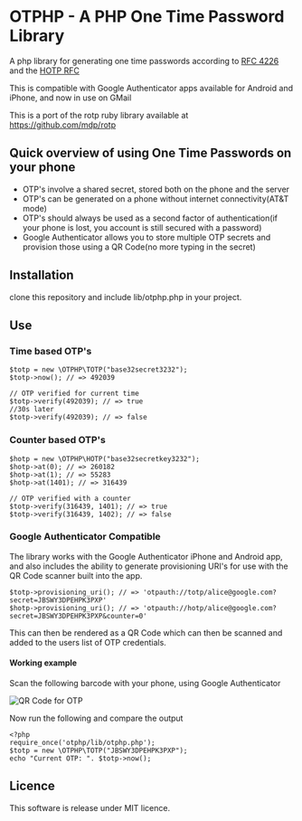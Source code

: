 # OTPHP - A PHP One Time Password Library

A php library for generating one time passwords according to [ RFC 4226 ](http://tools.ietf.org/html/rfc4226) and the [ HOTP RFC ](http://tools.ietf.org/html/draft-mraihi-totp-timebased-00)

This is compatible with Google Authenticator apps available for Android and iPhone, and now in use on GMail

This is a port of the rotp ruby library available at https://github.com/mdp/rotp


## Quick overview of using One Time Passwords on your phone

* OTP's involve a shared secret, stored both on the phone and the server
* OTP's can be generated on a phone without internet connectivity(AT&T mode)
* OTP's should always be used as a second factor of authentication(if your phone is lost, you account is still secured with a password)
* Google Authenticator allows you to store multiple OTP secrets and provision those using a QR Code(no more typing in the secret)

## Installation

   clone this repository and include lib/otphp.php in your project. 

## Use

### Time based OTP's

    $totp = new \OTPHP\TOTP("base32secret3232");
    $totp->now(); // => 492039

    // OTP verified for current time
    $totp->verify(492039); // => true
    //30s later
    $totp->verify(492039); // => false

### Counter based OTP's

    $hotp = new \OTPHP\HOTP("base32secretkey3232");
    $hotp->at(0); // => 260182
    $hotp->at(1); // => 55283
    $hotp->at(1401); // => 316439

    // OTP verified with a counter
    $totp->verify(316439, 1401); // => true
    $totp->verify(316439, 1402); // => false

### Google Authenticator Compatible

The library works with the Google Authenticator iPhone and Android app, and also
includes the ability to generate provisioning URI's for use with the QR Code scanner
built into the app.

    $totp->provisioning_uri(); // => 'otpauth://totp/alice@google.com?secret=JBSWY3DPEHPK3PXP'
    $hotp->provisioning_uri(); // => 'otpauth://hotp/alice@google.com?secret=JBSWY3DPEHPK3PXP&counter=0'

This can then be rendered as a QR Code which can then be scanned and added to the users
list of OTP credentials.

#### Working example

Scan the following barcode with your phone, using Google Authenticator

![QR Code for OTP](http://chart.apis.google.com/chart?cht=qr&chs=250x250&chl=otpauth%3A%2F%2Ftotp%2Falice%40google.com%3Fsecret%3DJBSWY3DPEHPK3PXP)

Now run the following and compare the output

    <?php
    require_once('otphp/lib/otphp.php');
    $totp = new \OTPHP\TOTP("JBSWY3DPEHPK3PXP");
    echo "Current OTP: ". $totp->now();

## Licence

This software is release under MIT licence.

